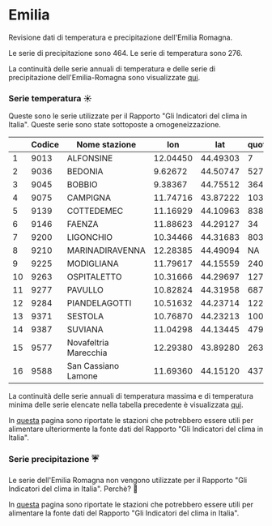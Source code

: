 # Emilia

Revisione dati di temperatura e precipitazione dell'Emilia Romagna.

Le serie di precipitazione sono 464.
Le serie di temperatura sono 276.

La continuità delle serie annuali di temperatura e delle serie di precipitazione dell'Emilia-Romagna sono visualizzate [qui](./visdat_serie_tutte.md).

### Serie temperatura :sunny:

Queste sono le serie utilizzate per il Rapporto "Gli Indicatori del clima in Italia". Queste serie sono state sottoposte a omogeneizzazione.

|    | Codice| Nome stazione | lon | lat| quota | codice HisCentral| Tmax | Tmin|
|----|------|-----------------------|----------|----------|------|-------------------| ---| --- |
| 1  | 9013 | ALFONSINE             | 12.04450 | 44.49303 | 7    | 08ALFONSINE       | X | X |
| 2  | 9036 | BEDONIA               | 9.62672  | 44.50747 | 527  | 08BEDONIA         | X | X |
| 3  | 9045 | BOBBIO                | 9.38367  | 44.75512 | 364  | 08BOBBIO          | X | X |
| 4  | 9075 | CAMPIGNA              | 11.74716 | 43.87222 | 1034 | 08CAMPIGNA        | X | X |
| 5  | 9139 | COTTEDEMEC            | 11.16929 | 44.10963 | 838  | 08COTTEDEMEC      | X | X |
| 6  | 9146 | FAENZA                | 11.88623 | 44.29127 | 34   | 08FAENZA          | X | X |
| 7  | 9200 | LIGONCHIO             | 10.34466 | 44.31683 | 803  | 08LIGONCHIO       | X | X |
| 8  | 9210 | MARINADIRAVENNA       | 12.28385 | 44.49094 | NA   | 08MARINADIRAVENNA | X | X |
| 9  | 9225 | MODIGLIANA            | 11.79617 | 44.15559 | 240  | 08MODIGLIANA      | X | X |
| 10 | 9263 | OSPITALETTO           | 10.31666 | 44.29697 | 1272 | 08OSPITALETTO     | X | X |
| 11 | 9277 | PAVULLO               | 10.82824 | 44.31958 | 687  | 08PAVULLO         | X | X |
| 12 | 9284 | PIANDELAGOTTI         | 10.51632 | 44.23714 | 1228 | 08PIANDELAGOTTI   | X | X |
| 13 | 9371 | SESTOLA               | 10.76870 | 44.23213 | 1005 | 08SESTOLA         | X | X |
| 14 | 9387 | SUVIANA               | 11.04298 | 44.13445 | 479  | 08SUVIANA         | X | X |
| 15 | 9577 | Novafeltria Marecchia | 12.29380 | 43.89280 | 263  | 08NOVAFELTRIA     | X | X |
| 16 | 9588 | San Cassiano Lamone   | 11.69360 | 44.15120 | 437  | 08SNCASSIANO      | X | X |

La continuità delle serie annuali di temperatura massima e di temperatura minima delle serie elencate nella tabella precedente è visualizzata [qui](./visdat_serie_omogenee.md).

In [questa](./temperatura_altre_serie.md) pagina sono riportate le stazioni che potrebbero essere utili per alimentare ulteriormente la fonte dati del Rapporto "Gli Indicatori del clima in Italia".


### Serie precipitazione :umbrella:

Le serie dell'Emilia Romagna non vengono utilizzate per il Rapporto "Gli Indicatori del clima in Italia". Perchè? :thinking:

In [questa](./precipitazione_altre_serie.md) pagina sono riportate le stazioni che potrebbero essere utili per alimentare la fonte dati del Rapporto "Gli Indicatori del clima in Italia".






